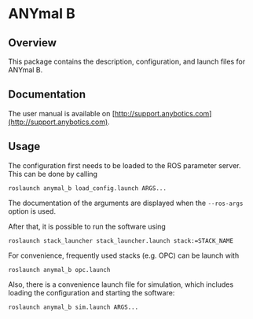 # ANYmal B

## Overview

This package contains the description, configuration, and launch files for ANYmal B.

## Documentation

The user manual is available on [http://support.anybotics.com](http://support.anybotics.com).

## Usage

The configuration first needs to be loaded to the ROS parameter server. This can be done by calling

    roslaunch anymal_b load_config.launch ARGS...
    
The documentation of the arguments are displayed when the `--ros-args` option is used.

After that, it is possible to run the software using

    roslaunch stack_launcher stack_launcher.launch stack:=STACK_NAME
    
For convenience, frequently used stacks (e.g. OPC) can be launch with

    roslaunch anymal_b opc.launch

Also, there is a convenience launch file for simulation, which includes loading the configuration and starting the software:

    roslaunch anymal_b sim.launch ARGS...

